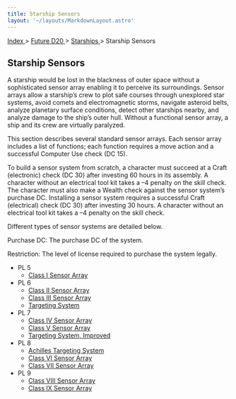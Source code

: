 ```yaml
---
title: Starship Sensors
layout: '~/layouts/MarkdownLayout.astro'
---
```


[ Index ](/) > [ Future D20 ](/future.d20.srd) > [ Starships ](/future.d20.srd/starships) > Starship Sensors

##  Starship Sensors

A starship would be lost in the blackness of outer space without a
sophisticated sensor array enabling it to perceive its surroundings. Sensor
arrays allow a starship’s crew to plot safe courses through unexplored star
systems, avoid comets and electromagnetic storms, navigate asteroid belts,
analyze planetary surface conditions, detect other starships nearby, and
analyze damage to the ship’s outer hull. Without a functional sensor array, a
ship and its crew are virtually paralyzed.

This section describes several standard sensor arrays. Each sensor array
includes a list of functions; each function requires a move action and a
successful Computer Use check (DC 15).

To build a sensor system from scratch, a character must succeed at a Craft
(electronic) check (DC 30) after investing 60 hours in its assembly. A
character without an electrical tool kit takes a –4 penalty on the skill
check. The character must also make a Wealth check against the sensor system’s
purchase DC. Installing a sensor system requires a successful Craft
(electrical) check (DC 30) after investing 30 hours. A character without an
electrical tool kit takes a –4 penalty on the skill check.

Different types of sensor systems are detailed below.

Purchase DC: The purchase DC of the system.

Restriction: The level of license required to purchase the system legally.

  * PL 5 
    * [ Class I Sensor Array ](/future.d20.srd/starships/starship.sensors/class.i.sensor.array)
  * PL 6 
    * [ Class II Sensor Array ](/future.d20.srd/starships/starship.sensors/class.ii.sensor.array)
    * [ Class III Sensor Array ](/future.d20.srd/starships/starship.sensors/class.iii.sensor.array)
    * [ Targeting System ](/future.d20.srd/starships/starship.sensors/targeting.system)
  * PL 7 
    * [ Class IV Sensor Array ](/future.d20.srd/starships/starship.sensors/class.vi.sensor.array)
    * [ Class V Sensor Array ](/future.d20.srd/starships/starship.sensors/class.v.sensor.array)
    * [ Targeting System, Improved ](/future.d20.srd/starships/starship.sensors/targeting.system.improved)
  * PL 8 
    * [ Achilles Targeting System ](/future.d20.srd/starships/starship.sensors/achilles.targeting.software)
    * [ Class VI Sensor Array ](/future.d20.srd/starships/starship.sensors/class.vi.sensor.array)
    * [ Class VII Sensor Array ](/future.d20.srd/starships/starship.sensors/class.vii.sensor.array)
  * PL 9 
    * [ Class VIII Sensor Array ](/future.d20.srd/starships/starship.sensors/class.viii.sensor.array)
    * [ Class IX Sensor Array ](/future.d20.srd/starships/starship.sensors/class.ix.sensor.array)

